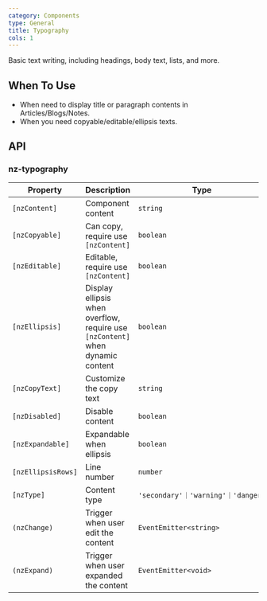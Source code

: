 ```yaml
---
category: Components
type: General
title: Typography
cols: 1
---
```


Basic text writing, including headings, body text, lists, and more.

## When To Use

- When need to display title or paragraph contents in Articles/Blogs/Notes.
- When you need copyable/editable/ellipsis texts.

## API

### nz-typography

| Property | Description | Type | Default |
| -------- | ----------- | ---- | ------- |
| `[nzContent]` | Component content | `string` | - |
| `[nzCopyable]` | Can copy, require use `[nzContent]` | `boolean` | `false` |
| `[nzEditable]` | Editable, require use `[nzContent]` | `boolean` | `false` |
| `[nzEllipsis]` | Display ellipsis when overflow, require use `[nzContent]` when dynamic content | `boolean` | `false` |
| `[nzCopyText]` | Customize the copy text | `string` | - |
| `[nzDisabled]` | Disable content | `boolean` | `false` |
| `[nzExpandable]` | Expandable when ellipsis | `boolean` | `false` |
| `[nzEllipsisRows]` | Line number | `number` | `1` |
| `[nzType]` | Content type | `'secondary'｜'warning'｜'danger'` | - |
| `(nzChange)` | Trigger when user edit the content | `EventEmitter<string>` | - |
| `(nzExpand)` | Trigger when user expanded the content | `EventEmitter<void>` | - |